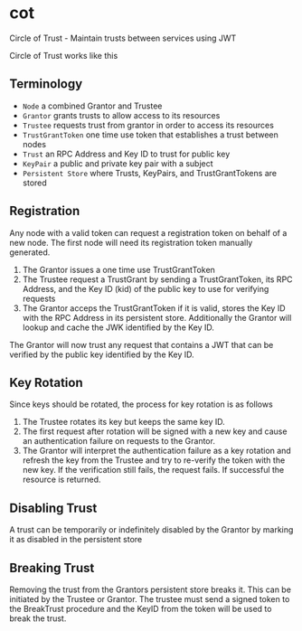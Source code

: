 # cot
Circle of Trust - Maintain trusts between services using JWT

Circle of Trust works like this

## Terminology

* `Node` a combined Grantor and Trustee
* `Grantor` grants trusts to allow access to its resources
* `Trustee` requests trust from grantor in order to access its resources
* `TrustGrantToken` one time use token that establishes a trust between nodes
* `Trust` an RPC Address and Key ID to trust for public key
* `KeyPair` a public and private key pair with a subject
* `Persistent Store` where Trusts, KeyPairs, and TrustGrantTokens are stored

## Registration

Any node with a valid token can request a registration token on behalf of a new node. The first node will need its registration token manually generated.

1. The Grantor issues a one time use TrustGrantToken
2. The Trustee request a TrustGrant by sending a TrustGrantToken, its RPC Address, and the Key ID (kid) of the public key to use for verifying requests
3. The Grantor acceps the TrustGrantToken if it is valid, stores the Key ID with the RPC Address in its persistent store. Additionally the Grantor will lookup and cache the JWK identified by the Key ID.

The Grantor will now trust any request that contains a JWT that can be verified by the public key identified by the Key ID.

## Key Rotation

Since keys should be rotated, the process for key rotation is as follows

1. The Trustee rotates its key but keeps the same key ID.
2. The first request after rotation will be signed with a new key and cause an authentication failure on requests to the Grantor.
3. The Grantor will interpret the authentication failure as a key rotation and refresh the key from the Trustee and try to re-verify the token with the new key. If the verification still fails, the request fails. If successful the resource is returned.

## Disabling Trust

A trust can be temporarily or indefinitely disabled by the Grantor by marking it as disabled in the persistent store

## Breaking Trust

Removing the trust from the Grantors persistent store breaks it. This can be initiated by the Trustee or Grantor. The trustee must send a signed token to the BreakTrust procedure and the KeyID from the token will be used to break the trust.